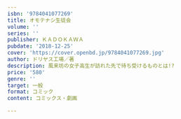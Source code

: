 ```yaml
---
isbn: '9784041077269'
title: オモテナシ生徒会
volume: ''
series: ''
publisher: ＫＡＤＯＫＡＷＡ
pubdate: '2018-12-25'
cover: 'https://cover.openbd.jp/9784041077269.jpg'
author: ドリヤス工場／著
description: 風来坊の女子高生が訪れた先で待ち受けるものとは!?
price: '580'
genre: ''
target: 一般
format: コミック
content: コミックス・劇画

---
```

